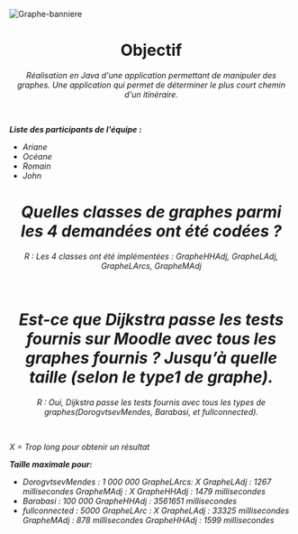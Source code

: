 ![Graphe-banniere](https://user-images.githubusercontent.com/112662431/227766722-1fdd8c12-1962-41f1-9612-b8f01848e8a6.png)

<h1 align="center">Objectif</h1>
<p align="center"><i>Réalisation en Java d'une application permettant de manipuler des graphes. Une application qui permet de déterminer le plus court chemin d'un itinéraire.<i></p><br>

       

          
**Liste des participants de l'équipe :**
- Ariane
- Océane
- Romain
- John                               
<h1 align="center">Quelles classes de graphes parmi les 4 demandées ont été codées ?</h1>  
<p align="center"><i>R : Les 4 classes ont été implémentées : GrapheHHAdj, GrapheLAdj, GrapheLArcs, GrapheMAdj<i></p><br>
          
<h1 align="center">Est-ce que Dijkstra passe les tests fournis sur Moodle avec tous les graphes fournis ? Jusqu’à quelle taille (selon le type1 de graphe).</h1>
     <p align="center"><i>R : Oui, Dijkstra passe les tests fournis avec tous les types de graphes(DorogvtsevMendes, Barabasi, et fullconnected).<i></p><br>

X = Trop long pour obtenir un résultat

**Taille maximale pour:**
- DorogvtsevMendes : 1 000 000
          GrapheLArcs: X
          GrapheLAdj : 1267 millisecondes
          GrapheMAdj : X
          GrapheHHAdj : 1479 millisecondes
- Barabasi : 100 000
          GrapheHHAdj : 3561651 millisecondes
- fullconnected : 5000
          GrapheLArc : X
          GrapheLAdj : 33325 millisecondes
          GrapheMAdj : 878 millisecondes GrapheHHAdj : 1599 millisecondes
